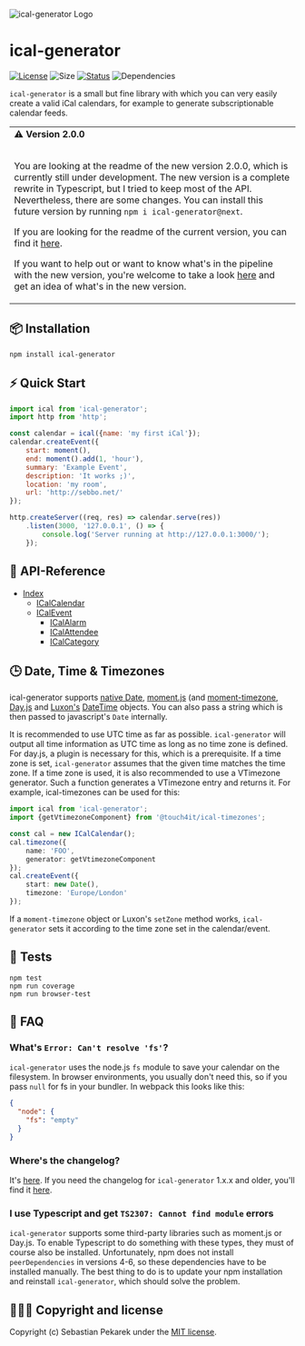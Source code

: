 ![ical-generator Logo](https://d.sebbo.net/ical-generator-logo-AvKRjlfYJe4OlPV9l0zgSDlgyW59bOzFzjUUTG9tGM0ySKQuZ1PbzkZO9XYZ1vjLt8XwRgjZH2CYw22vD9OTzFeTvEWlqPFfyuox.jpg)

# ical-generator

[![License](https://img.shields.io/badge/license-MIT-blue.svg?style=flat-square)](LICENSE)
![Size](https://img.shields.io/bundlephobia/min/ical-generator?style=flat-square)
[![Status](https://img.shields.io/github/workflow/status/sebbo2002/ical-generator/Tests?style=flat-square)](https://github.com/sebbo2002/ical-generator/actions)
![Dependencies](https://img.shields.io/depfu/sebbo2002/ical-generator?style=flat-square)

`ical-generator` is a small but fine library with which you can very easily create a valid iCal calendars, for example
to generate subscriptionable calendar feeds.

<table><tr><td>
<b>⚠️ Version 2.0.0</b><br /><br />
<p>You are looking at the readme of the new version 2.0.0, which is currently still under development. The new version is
a complete rewrite in Typescript, but I tried to keep most of the API. Nevertheless, there are some changes. You can
install this future version by running <code>npm i ical-generator@next</code>.</p>

<p>If you are looking for the readme of the current version, you can find it
<a href="https://github.com/sebbo2002/ical-generator/blob/main/README.md">here</a>.</p>
<p>If you want to help out or want to know what's in the pipeline with the new version, you're welcome to take a look
<a href="https://github.com/sebbo2002/ical-generator/issues?q=milestone%3A%22v2.0.0+%F0%9F%8E%89%22+">here</a> and get an idea of
what's in the new version.</p>
</td></tr></table>


## 📦 Installation

	npm install ical-generator


## ⚡️ Quick Start

```javascript
import ical from 'ical-generator';
import http from 'http';

const calendar = ical({name: 'my first iCal'});
calendar.createEvent({
    start: moment(),
    end: moment().add(1, 'hour'),
    summary: 'Example Event',
    description: 'It works ;)',
    location: 'my room',
    url: 'http://sebbo.net/'
});

http.createServer((req, res) => calendar.serve(res))
    .listen(3000, '127.0.0.1', () => {
        console.log('Server running at http://127.0.0.1:3000/');
    });
```

## 📑 API-Reference

- [Index](https://sebbo2002.github.io/ical-generator/develop/reference/)
    - [ICalCalendar](https://sebbo2002.github.io/ical-generator/develop/reference/classes/icalcalendar.html)
    - [ICalEvent](https://sebbo2002.github.io/ical-generator/develop/reference/classes/icalevent.html)
        - [ICalAlarm](https://sebbo2002.github.io/ical-generator/develop/reference/classes/icalalarm.html)
        - [ICalAttendee](https://sebbo2002.github.io/ical-generator/develop/reference/classes/icalattendee.html)
        - [ICalCategory](https://sebbo2002.github.io/ical-generator/develop/reference/classes/icalcategory.html)

## 🕒 Date, Time & Timezones

ical-generator supports [native Date](https://developer.mozilla.org/en-US/docs/Web/JavaScript/Reference/Global_Objects/Date),
[moment.js](https://momentjs.com/) (and [moment-timezone](https://momentjs.com/timezone/), [Day.js](https://day.js.org/en/) and
[Luxon's](https://moment.github.io/luxon/) [DateTime](https://moment.github.io/luxon/docs/class/src/datetime.js~DateTime.html)
objects. You can also pass a string which is then passed to javascript's `Date` internally.

It is recommended to use UTC time as far as possible. `ical-generator` will output all time information as UTC time as
long as no time zone is defined. For day.js, a plugin is necessary for this, which is a prerequisite. If a time zone is
set, `ical-generator` assumes that the given time matches the time zone. If a time zone is used, it is also recommended
to use a VTimezone generator. Such a function generates a VTimezone entry and returns it. For example, ical-timezones can
be used for this:

```typescript
import ical from 'ical-generator';
import {getVtimezoneComponent} from '@touch4it/ical-timezones';

const cal = new ICalCalendar();
cal.timezone({
    name: 'FOO',
    generator: getVtimezoneComponent
});
cal.createEvent({
    start: new Date(),
    timezone: 'Europe/London'
});
```

If a `moment-timezone` object or Luxon's `setZone` method works, `ical-generator` sets it according to the time zone set
in the calendar/event.




## 🚦 Tests

```
npm test
npm run coverage
npm run browser-test
```


## 🙋 FAQ

### What's `Error: Can't resolve 'fs'`?
`ical-generator` uses the node.js `fs` module to save your calendar on the filesystem. In browser environments, you usually don't need this, so if you pass `null` for fs in your bundler. In webpack this looks like this:

```json
{
  "node": {
    "fs": "empty"
  }
}
```

### Where's the changelog?
It's [here](https://github.com/sebbo2002/ical-generator/blob/develop/CHANGELOG.md). If you need the changelog for
`ical-generator` 1.x.x and older, you'll find it [here](https://github.com/sebbo2002/ical-generator/blob/25338b8bf98f9afd3c88849e735fa33fa45fb766/CHANGELOG.md).

### I use Typescript and get `TS2307: Cannot find module` errors
`ical-generator` supports some third-party libraries such as moment.js or Day.js. To enable Typescript to do something
with these types, they must of course also be installed. Unfortunately, npm does not install `peerDependencies` in
versions 4-6, so these dependencies have to be installed manually. The best thing to do is to update your npm installation
and reinstall `ical-generator`, which should solve the problem.


## 🙆🏼‍♂️ Copyright and license

Copyright (c) Sebastian Pekarek under the [MIT license](LICENSE).
